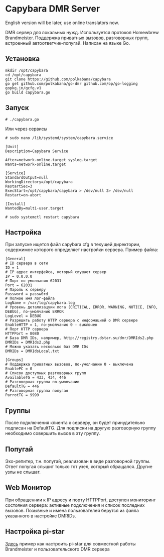# Capybara DMR Server

English version will be later, use online translators now.

DMR сервер для локальных нужд. Используется протокол Homewbrew Brandmeister. Поддержка приватных вызовов, разговорных групп, встроенный автоответчик-попугай.
Написан на языке Go.


## Установка

```
mkdir /opt/capybara
cd /opt/capybara
git clone https://github.com/polkabana/capybara
go get github.com/polkabana/go-dmr github.com/op/go-logging gopkg.in/gcfg.v1
go build capybara.go
```


## Запуск

`# ./capybara.go`

Или через сервисы

`# sudo nano /lib/systemd/system/capybara.service`

```
[Unit]
Description=Capybara Service

After=network-online.target syslog.target
Wants=network-online.target

[Service]
StandardOutput=null
WorkingDirectory=/opt/capybara
RestartSec=3
ExecStart=/opt/capybara/capybara > /dev/null 2> /dev/null
Restart=on-abort

[Install]
WantedBy=multi-user.target
```

`# sudo systemctl restart capybara`


## Настройка

При запуске ищется файл capybara.cfg в текущей директории, содержимое которого определяет настройки сервера. Пример файла:

```
[General]
# ID сервера в сети
ID = 1
# IP адрес интерфейса, который слушает сервер
IP = 0.0.0.0
# Порт по умолчанию 62031
Port = 62031
# Пароль к серверу
Password = passw0rd
# Полное имя лог-файла
LogName = /var/log/capybara.log
# Уровень детализацуии лога (CRITICAL, ERROR, WARNING, NOTICE, INFO, DEBUG), по-умолчанию ERROR
LogLevel = DEBUG
# Разрешить работу HTTP сервера с информацией о DMR сервере
EnableHTTP = 1, по-умолчанию 0 - выключен
# Порт HTTP сервера
HTTPPort = 8080
# База DMR IDs, например, http://registry.dstar.su/dmr/DMRIds2.php
DMRIDs = DMRIds2.php
# Можно указать несколько баз DMR IDs
DMRIDs = DMRIdsLocal.txt

[Groups]
# Поддержка приватных вызовов, по-умолчанию 0 - выключена
EnablePC = 0
# Список доступных разговорных групп
AvailableTG = 433, 434, 446
# Разговорная группа по-умолчанию
DefaultTG = 446
# Разговорная группа попугая
ParrotTG = 9999
```


## Группы

После подключения клиента к серверу, он будет принудительно подписан на DefaultTG. Для подписки на другую разговорную группу необходимо совершить вызов в эту группу.


## Попугай

Эхо-репитер, т.н. попугай, реализован в виде разговорной группы. Ответ попугая слышит только тот узел, который обращался. Другие узлы не слышат.


## Web Монитор

При обращеннии к IP адресу и порту HTTPPort, доступен мониторинг состояния сервера: активные подключения и список последних вызовов. Позывные и имена пользователей берутся из файла указанного в настройке DMRIDs.


## Настройка pi-star

[Здесь](http://hblink.mqtt.by) пример как настроить pi-star для совместной работы Brandmeister и пользовательского DMR сервера

